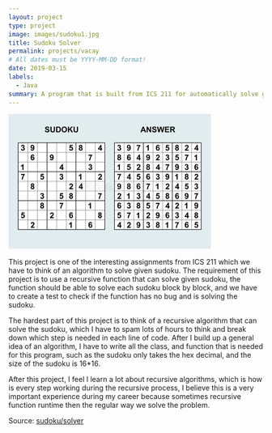 ```yaml
---
layout: project
type: project
image: images/sudoku1.jpg
title: Sudoku Solver
permalink: projects/vacay
# All dates must be YYYY-MM-DD format!
date: 2019-03-15
labels:
  - Java
summary: A program that is built from ICS 211 for automatically solve given sudoku.
---
```


<img class="ui medium right floated rounded image" src="../images/sudoku1.jpg">

This project is one of the interesting assignments from ICS 211 which we have to think of an algorithm to solve given sudoku. The requirement of this project is to use a recursive function that can solve given sudoku, the function should be able to solve each sudoku block by block, and we have to create a test to check if the function has no bug and is solving the sudoku.

The hardest part of this project is to think of a recursive algorithm that can solve the sudoku, which I have to spam lots of hours to think and break down which step is needed in each line of code. After I build up a general idea of an algorithm, I have to write all the class, and function that is needed for this program, such as the sudoku only takes the hex decimal, and the size of the sudoku is 16*16.

After this project, I feel I learn a lot about recursive algorithms, which is how is every step working during the recursive process, I believe this is a very important experience during my career because sometimes recursive function runtime then the regular way we solve the problem. 
 
Source: <a href="https://github.com/ShengT-Jin/sudokusolver"><i class="large github icon"></i>sudoku/solver</a>
